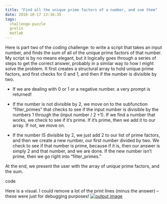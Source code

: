 ```yaml
---
title: "Find all the unique prime factors of a number, and sum them"
date: 2010-10-17 13:36:35
tags:
  challenge-puzzle
  grelin
  matlab
---
```



Here is part two of the coding challenge: to write a script that takes an input number, and finds the sum of all of the unique prime factors of that number. My script is by no means elegant, but it logically goes through a series of steps to get the correct answer, probably in a similar way to how I might solve the problem. It first creates a structural array to hold unique prime factors, and first checks for 0 and 1, and then if the number is divisible by two.

- If we are dealing with 0 or 1 or a negative number. a very prompt is returned!

- If the number is not divisible by 2, we move on to the subfunction “filter_primes” that checks to see if the input number is divisible by the numbers 1 through the (input number / 2 +1). If we find a number that works, we check to see if it’s prime. If it’s prime, then we add it to our array. If not, we move on.

- If the number IS divisible by 2, we just add 2 to our list of prime factors, and then we create a new number, our first number divided by two. We check to see if that number is prime, because if it is, then our answer is simply 2 and that number, and we are done. If the new number isn’t prime, then we go right into “filter_primes.”

At the end, we present the user with the array of unique prime factors, and the sum.

code

Here is a visual. I could remove a lot of the print lines (minus the answer) – these were just for debugging purposes! [![](http://www.vsoch.com/blog/wp-content/uploads/2010/10/fibonacci-output-300x172.jpg "output image")](http://www.vsoch.com/blog/wp-content/uploads/2010/10/fibonacci-output.jpg)



